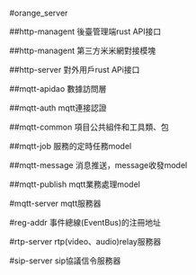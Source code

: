#orange_server

##http-managent
後臺管理端rust API接口

##http-managent
第三方米米網對接模塊

##http-server
對外用戶rust APi接口

##mqtt-apidao
數據訪問層

##mqtt-auth
mqtt連接認證

##mqtt-common
項目公共組件和工具類、包

##mqtt-job
服務的定時任務model

##mqtt-message
消息推送，message收發model

##mqtt-publish
mqtt業務處理model

#mqtt-server
mqtt服務器

#reg-addr
事件總線(EventBus)的注冊地址

#rtp-server
rtp(video、audio)relay服務器

#sip-server
sip協議信令服務器



